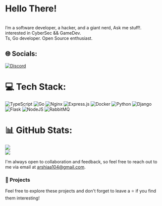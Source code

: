 
<h1>Hello There!</h1> <br>I’m a software developer, a hacker, and a giant nerd, Ask me stuff!.<br>interested in CyberSec && GameDev.<br>Ts, Go developer. Open Source enthusiast.<br>


## 🌐 Socials:
[![Discord](https://img.shields.io/badge/Discord-%237289DA.svg?logo=discord&logoColor=white)](https://discord.gg/rshia.the.creator) 

# 💻 Tech Stack:
![TypeScript](https://img.shields.io/badge/typescript-%23007ACC.svg?style=for-the-badge&logo=typescript&logoColor=white) ![Go](https://img.shields.io/badge/go-%2300ADD8.svg?style=for-the-badge&logo=go&logoColor=white) ![Nginx](https://img.shields.io/badge/nginx-%23009639.svg?style=for-the-badge&logo=nginx&logoColor=white) ![Express.js](https://img.shields.io/badge/express.js-%23404d59.svg?style=for-the-badge&logo=express&logoColor=%2361DAFB) ![Docker](https://img.shields.io/badge/docker-%230db7ed.svg?style=for-the-badge&logo=docker&logoColor=white) ![Python](https://img.shields.io/badge/python-3670A0?style=for-the-badge&logo=python&logoColor=ffdd54) ![Django](https://img.shields.io/badge/django-%23092E20.svg?style=for-the-badge&logo=django&logoColor=white) ![Flask](https://img.shields.io/badge/flask-%23000.svg?style=for-the-badge&logo=flask&logoColor=white) ![NodeJS](https://img.shields.io/badge/node.js-6DA55F?style=for-the-badge&logo=node.js&logoColor=white) ![RabbitMQ](https://img.shields.io/badge/rabbitmq-FF6600?style=for-the-badge&logo=rabbitmq&logoColor=white)
# 📊 GitHub Stats:
![](https://github-readme-streak-stats.herokuapp.com/?user=arshia-izadyar&theme=dark&hide_border=false)<br/>
![](https://github-readme-stats.vercel.app/api/top-langs/?username=arshia-izadyar&theme=dark&hide_border=false&include_all_commits=true&count_private=true&layout=compact)

<!-- Proudly created with GPRM ( https://gprm.itsvg.in ) -->
I'm always open to collaboration and feedback, so feel free to reach out to me via email at arshiaa104@gmail.com.

### 🚀 Projects

Feel free to explore these projects and don't forget to leave a ⭐ if you find them interesting!
